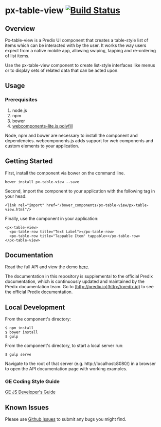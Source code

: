# px-table-view [![Build Status](https://travis-ci.org/PredixDev/px-table-view.svg?branch=master)](https://travis-ci.org/PredixDev/px-table-view)

## Overview

Px-table-view is a Predix UI component that creates a table-style list of items which can be interacted with by the user. It works the way users expect from a native mobile app, allowing swiping, tapping and re-ordering of list items.

Use the px-table-view component to create list-style interfaces like menus or to display sets of related data that can be acted upon.

## Usage

### Prerequisites
1. node.js
2. npm
3. bower
4. [webcomponents-lite.js polyfill](https://github.com/webcomponents/webcomponentsjs)

Node, npm and bower are necessary to install the component and dependencies. webcomponents.js adds support for web components and custom elements to your application.

## Getting Started

First, install the component via bower on the command line.

```
bower install px-table-view --save
```

Second, import the component to your application with the following tag in your head.

```
<link rel="import" href="/bower_components/px-table-view/px-table-view.html"/>
```

Finally, use the component in your application:

```
<px-table-view>
  <px-table-row title="Text Label"></px-table-row>
  <px-table-row title="Tappable Item" tappable></px-table-row>
</px-table-view>
```

## Documentation

Read the full API and view the demo [here](https://predixdev.github.io/predix-ui/?type=component&show=px-table-view/).

The documentation in this repository is supplemental to the official Predix documentation, which is continuously updated and maintained by the Predix documentation team. Go to [http://predix.io](http://predix.io) to see the official Predix documentation.


## Local Development

From the component's directory:

```
$ npm install
$ bower install
$ gulp
```

From the component's directory, to start a local server run:

```
$ gulp serve
```

Navigate to the root of that server (e.g. http://localhost:8080/) in a browser to open the API documentation page with working examples.

### GE Coding Style Guide

[GE JS Developer's Guide](https://github.com/GeneralElectric/javascript)

## Known Issues

Please use [Github Issues](https://github.com/PredixDev/px-table-view/issues) to submit any bugs you might find.
